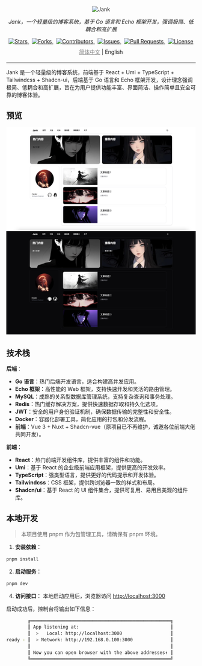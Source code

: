 <p style="text-align: center;">
  <a><img src="https://s2.loli.net/2025/01/02/6F8fzMvrBDCATZk.png" alt="Jank"></a>
</p>
<p style="text-align: center;">
  <em>Jank，一个轻量级的博客系统，基于 Go 语言和 Echo 框架开发，强调极简、低耦合和高扩展</em>
</p>
<p style="text-align: center;">
  <a href="https://img.shields.io/github/stars/Done-0/Jank?style=social" target="_blank">
    <img src="https://img.shields.io/github/stars/Done-0/Jank?style=social" alt="Stars">
  </a> &nbsp;
  <a href="https://img.shields.io/github/forks/Done-0/Jank?style=social" target="_blank">
    <img src="https://img.shields.io/github/forks/Done-0/Jank?style=social" alt="Forks">
  </a> &nbsp;
  <a href="https://img.shields.io/github/contributors/Done-0/Jank" target="_blank">
    <img src="https://img.shields.io/github/contributors/Done-0/Jank" alt="Contributors">
  </a> &nbsp;
  <a href="https://img.shields.io/github/issues/Done-0/Jank" target="_blank">
    <img src="https://img.shields.io/github/issues/Done-0/Jank" alt="Issues">
  </a> &nbsp;
  <a href="https://img.shields.io/github/issues-pr/Done-0/Jank" target="_blank">
    <img src="https://img.shields.io/github/issues-pr/Done-0/Jank" alt="Pull Requests">
  </a> &nbsp;
  <a href="https://img.shields.io/github/license/Done-0/Jank" target="_blank">
    <img src="https://img.shields.io/github/license/Done-0/Jank" alt="License">
  </a>
</p>
<p style="text-align: center; margin: 0; padding: 0; position: relative; top: -5px;">
  <span style="text-decoration: underline; color: grey;">简体中文</span> | <a href="README_en.md" style="text-decoration: none;">English</a>
</p>

---

Jank 是一个轻量级的博客系统，前端基于 React + Umi + TypeScript + Tailwindcss + Shadcn-ui，后端基于 Go 语言和 Echo 框架开发，设计理念强调极简、低耦合和高扩展，旨在为用户提供功能丰富、界面简洁、操作简单且安全可靠的博客体验。

## 预览

![home-white.png](public/images/home-white.png)
![home-black.png](public/images/home-black.png)

## 技术栈

**后端**：

- **Go 语言**：热门后端开发语言，适合构建高并发应用。
- **Echo 框架**：高性能的 Web 框架，支持快速开发和灵活的路由管理。
- **MySQL**：成熟的关系型数据库管理系统，支持复杂查询和事务处理。
- **Redis**：热门缓存解决方案，提供快速数据存取和持久化选项。
- **JWT**：安全的用户身份验证机制，确保数据传输的完整性和安全性。
- **Docker**：容器化部署工具，简化应用的打包和分发流程。
- **前端**：Vue 3 + Nuxt + Shadcn-vue（原项目已不再维护，诚邀各位前端大佬共同开发）。

**前端**：

- **React**：热门前端开发组件库，提供丰富的组件和功能。
- **Umi**：基于 React 的企业级前端应用框架，提供更高的开发效率。
- **TypeScript**：强类型语言，提供更好的代码提示和开发体验。
- **Tailwindcss**：CSS 框架，提供跨浏览器一致的样式和布局。
- **Shadcn/ui**：基于 React 的 UI 组件集合，提供可复用、易用且美观的组件库。

## 本地开发

> 本项目使用 pnpm 作为包管理工具，请确保有 pnpm 环境。

1. **安装依赖**：

```bash
pnpm install
```

2. **启动服务**：

```bash
pnpm dev
```

4. **访问接口**：
   本地启动应用后，浏览器访问 [http://localhost:3000](http://localhost:3000)

启动成功后，控制台将输出如下信息：

```bash
        ╔════════════════════════════════════════════════════╗
        ║ App listening at:                                  ║
        ║  >   Local: http://localhost:3000                  ║
ready - ║  > Network: http://192.168.0.100:3000              ║
        ║                                                    ║
        ║ Now you can open browser with the above addresses↑ ║
        ╚════════════════════════════════════════════════════╝
```
